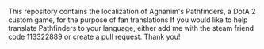 This repository contains the localization of Aghanim's Pathfinders, a DotA 2 custom game, for the purpose of fan translations
If you would like to help translate Pathfinders to your language, either add me with the steam friend code 113322889 or create a pull request. Thank you!
